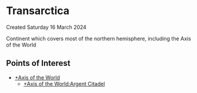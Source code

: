 # Transarctica
Created Saturday 16 March 2024

Continent which covers most of the northern hemisphere, including the Axis of the World

Points of Interest
------------------

* [+Axis of the World](./Transarctica/Axis_of_the_World.md)
	* [+Axis of the World:Argent Citadel](./Transarctica/Axis_of_the_World/Argent_Citadel.md)


